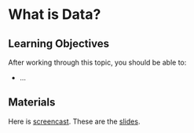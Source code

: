 # What is Data?

## Learning Objectives

After working through this topic, you should be able to:

- ...

## Materials

Here is
[screencast](https://electure.uni-bonn.de/static/mh_default_org/engage-player/xxx).
These are the [slides](descriptive_statistics-what_are_data.pdf).
